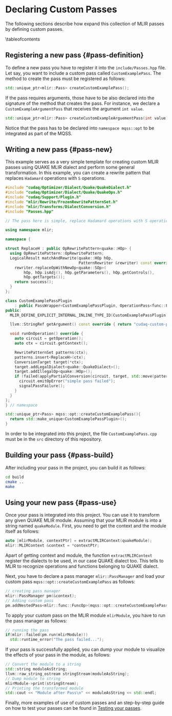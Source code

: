 # Declaring Custom Passes

<!-- IMPORTANT: Keep the line above as the first line. -->
<!----------------------------------------------------------------------------
Copyright 2024 Munich Quantum Software Stack Project

Licensed under the Apache License, Version 2.0 with LLVM Exceptions (the
"License"); you may not use this file except in compliance with the License.
You may obtain a copy of the License at

https://github.com/Munich-Quantum-Software-Stack/QDMI/blob/develop/LICENSE

Unless required by applicable law or agreed to in writing, software
distributed under the License is distributed on an "AS IS" BASIS, WITHOUT
WARRANTIES OR CONDITIONS OF ANY KIND, either express or implied. See the
License for the specific language governing permissions and limitations under
the License.

SPDX-License-Identifier: Apache-2.0 WITH LLVM-exception
-------------------------------------------------------------------------- -->

<!-- This file is a static page and included in the ./CMakeLists.txt file. -->

The following sections describe how expand this collection of MLIR passes by defining custom passes.

\tableofcontents

## Registering a new pass {#pass-definition}

To define a new pass you have to register it into the `include/Passes.hpp` file. Let say, you want to include a custom pass called `CustomExamplePass`.
The method to create the pass must be registered as follows:

```cpp
std::unique_ptr<mlir::Pass> createCustomExamplePass();
```

If the pass requires arguments, those have to be also declared into the signature of the method that creates the pass. For instance, we declare a `CustomExampleArgumentPass` that receives the argument `int value`.

```cpp
std::unique_ptr<mlir::Pass> createCustomExampleArguementPass(int value);
```

Notice that the pass has to be declared into `namespace mqss::opt` to be integrated as part of the MQSS.

## Writing a new pass {#pass-new}

This example serves as a very simple template for creating custom MLIR passes using QUAKE MLIR dialect and perform some general transformation. In this example, you can create a rewrite pattern that replaces `Hadamard` operations with `S` operations.

```cpp
#include "cudaq/Optimizer/Dialect/Quake/QuakeDialect.h"
#include "cudaq/Optimizer/Dialect/Quake/QuakeOps.h"
#include "cudaq/Support/Plugin.h"
#include "mlir/Rewrite/FrozenRewritePatternSet.h"
#include "mlir/Transforms/DialectConversion.h"
#include "Passes.hpp"

// The pass here is simple, replace Hadamard operations with S operations.

using namespace mlir;

namespace {

struct ReplaceH : public OpRewritePattern<quake::HOp> {
  using OpRewritePattern::OpRewritePattern;
  LogicalResult matchAndRewrite(quake::HOp hOp,
                                PatternRewriter &rewriter) const override {
    rewriter.replaceOpWithNewOp<quake::SOp>(
        hOp, hOp.isAdj(), hOp.getParameters(), hOp.getControls(),
        hOp.getTargets());
    return success();
  }
};

class CustomExamplePassPlugin
    : public PassWrapper<CustomExamplePassPlugin, OperationPass<func::FuncOp>> {
public:
  MLIR_DEFINE_EXPLICIT_INTERNAL_INLINE_TYPE_ID(CustomExamplePassPlugin)

  llvm::StringRef getArgument() const override { return "cudaq-custom-pass"; }

  void runOnOperation() override {
    auto circuit = getOperation();
    auto ctx = circuit.getContext();

    RewritePatternSet patterns(ctx);
    patterns.insert<ReplaceH>(ctx);
    ConversionTarget target(*ctx);
    target.addLegalDialect<quake::QuakeDialect>();
    target.addIllegalOp<quake::HOp>();
    if (failed(applyPartialConversion(circuit, target, std::move(patterns)))) {
      circuit.emitOpError("simple pass failed");
      signalPassFailure();
    }
  }
};
} // namespace

std::unique_ptr<Pass> mqss::opt::createCustomExamplePass(){
  return std::make_unique<CustomExamplePassPlugin>();
}
```

In order to be integrated into this project, the file `CustomExamplePass.cpp` must be in the `src` directory of this repository.

## Building your pass {#pass-build}

After including your pass in the project, you can build it as follows:

```bash
cd build
cmake ..
make 
```

## Using your new pass {#pass-use}

Once your pass is integrated into this project. You can use it to transform any given QUAKE MLIR module. Assuming that your MLIR module is into a string named `quakeModule`.
First, you need to get the context and the module itself as follows:

```cpp
auto [mlirModule, contextPtr] = extractMLIRContext(quakeModule);
mlir::MLIRContext &context = *contextPtr;
```

Apart of getting context and module, the function `extractMLIRContext` register the dialects to be used, in our case QUAKE dialect too. This tells to MLIR to recognize operations and functions belonging to QUAKE dialect.

Next, you have to declare a pass manager `mlir::PassManager` and load your custom pass `mqss::opt::createCustomExamplePass` as follows:
```cpp
// creating pass manager
mlir::PassManager pm(&context);
// Adding custom pass
pm.addNestedPass<mlir::func::FuncOp>(mqss::opt::createCustomExamplePass());
```
To apply your custom pass on the MLIR module `mlirModule`, you have to run the pass manager as follows:
```cpp
// running the pass
if(mlir::failed(pm.run(mlirModule)))
  std::runtime_error("The pass failed...");
```
If your pass is successfully applied, you can dump your module to visualize the effects of your pass in the module, as follows:
```cpp
// Convert the module to a string
std::string moduleAsString;
llvm::raw_string_ostream stringStream(moduleAsString);
// Dump module to string
mlirModule->print(stringStream);
// Printing the transformed module
std::cout << "Module after Pass\n" << moduleAsString << std::endl;
```
Finally, more examples of use of custom passes and an step-by-step guide on how to test your passes can be found in [Testing your passes](tests.md).
